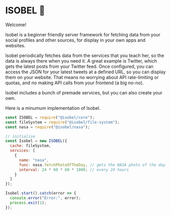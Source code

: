 # ISOBEL 🐶

Welcome!

Isobel is a beginner friendly server framework for fetching data from your social profiles and other sources, for display in your own apps and websites.

Isobel periodically fetches data from the services that you teach her, so the data is always there when you need it. A great example is Twitter, which gets the latest posts from your Twitter feed. Once configured, you can access the JSON for your latest tweets at a defined URL, so you can display them on your website. That means no worrying about API rate-limiting or quotas, and no making API calls from your frontend (a big no-no).

Isobel includes a bunch of premade services, but you can also create your own.

Here is a minumum implementation of Isobel.

```javascript
const ISOBEL = require("@isobel/core");
const fileSystem = require("@isobel/file-system");
const nasa = require("@isobel/nasa");

// initialise
const Isobel = new ISOBEL({
  cache: fileSystem,
  services: [
    {
      name: "nasa",
      func: nasa.fetchPhotoOfTheDay, // gets the NASA photo of the day
      interval: 24 * 60 * 60 * 1000; // every 24 hours
    }
  ]
});

Isobel.start().catch(error => {
  console.error("Error:", error);
  process.exit(1);
});
```
